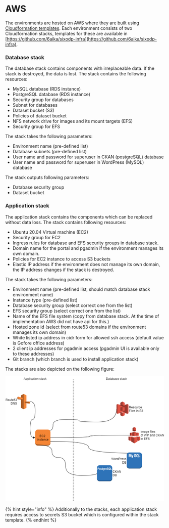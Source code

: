 # AWS

The environments are hosted on AWS where they are built using [Cloudformation templates](https://aws.amazon.com/cloudformation/). Each environment consists of two Cloudformation stacks, templates for these are available in [https://github.com/6aika/sixodp-infra](https://github.com/6aika/sixodp-infra). 

### Database stack

The database stack contains components with irreplaceable data. If the stack is destroyed, the data is lost. The stack contains the following resources:

* MySQL database \(RDS instance\)
* PostgreSQL database \(RDS instance\)
* Security group for databases
* Subnet for databases
* Dataset bucket \(S3\)
* Policies of dataset bucket
* NFS network drive for images and its mount targets \(EFS\)
* Security group for EFS

The stack takes the following parameters:

* Environment name \(pre-defined list\)
* Database subnets \(pre-defined list\)
* User name and password for superuser in CKAN \(postgreSQL\) database
* User name and password for superuser in WordPress \(MySQL\) database

The stack outputs following parameters:

* Database security group
* Dataset bucket

### Application stack

The application stack contains the components which can be replaced without data loss. The stack contains following resources:

* Ubuntu 20.04 Virtual machine \(EC2\)
* Security group for EC2
* Ingress rules for database and EFS security groups in database stack.
* Domain name for the portal and pgadmin if the environment manages its own domain.
* Policies for EC2 instance to access S3 buckets
* Elastic IP address if the environment does not manage its own domain, the IP address changes if the stack is destroyed.

 The stack takes the following parameters:

* Environment name \(pre-defined list, should match database stack environment name\)
* Instance type \(pre-defined list\)
* Database security group \(select correct one from the list\)
* EFS security group \(select correct one from the list\)
* Name of the EFS file system \(copy from database stack. At the time of implementation AWS did not have api for this.\)
* Hosted zone id \(select from route53 domains if the environment manages its own domain\)
* White listed ip address in cidr form for allowed ssh access \(default value is Gofore office address\)
* 2 client ip addresses for pgadmin access \(pgadmin UI is available only to these addresses\)
* Git branch \(which branch is used to install application stack\)

The stacks are also depicted on the following figure:

![](../.gitbook/assets/aws-architecture.png)

{% hint style="info" %}
Additionally to the stacks, each application stack requires access to secrets S3 bucket which is configured within the stack template.
{% endhint %}


